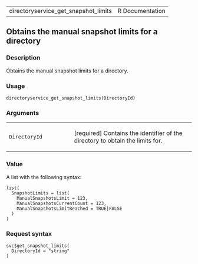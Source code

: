 <table style="width: 100%;">
<tbody>
<tr class="odd">
<td>directoryservice_get_snapshot_limits</td>
<td style="text-align: right;">R Documentation</td>
</tr>
</tbody>
</table>

## Obtains the manual snapshot limits for a directory

### Description

Obtains the manual snapshot limits for a directory.

### Usage

    directoryservice_get_snapshot_limits(DirectoryId)

### Arguments

<table>
<colgroup>
<col style="width: 35%" />
<col style="width: 65%" />
</colgroup>
<tbody>
<tr class="odd">
<td><code
id="directoryservice_get_snapshot_limits_:_DirectoryId">DirectoryId</code></td>
<td><p>[required] Contains the identifier of the directory to obtain the
limits for.</p></td>
</tr>
</tbody>
</table>

### Value

A list with the following syntax:

    list(
      SnapshotLimits = list(
        ManualSnapshotsLimit = 123,
        ManualSnapshotsCurrentCount = 123,
        ManualSnapshotsLimitReached = TRUE|FALSE
      )
    )

### Request syntax

    svc$get_snapshot_limits(
      DirectoryId = "string"
    )
